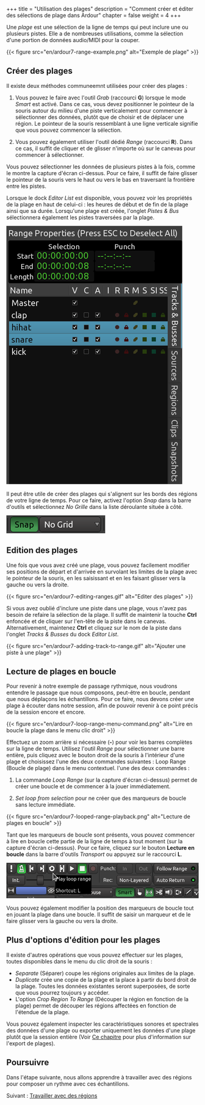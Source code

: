 +++
title = "Utilisation des plages"
description = "Comment créer et éditer des sélections de plage dans Ardour"
chapter = false
weight = 4
+++

Une _plage_ est une sélection de la ligne de temps qui peut inclure une ou plusieurs pistes. Elle a de nombreuses utilisations, comme la sélection d'une portion de données audio/MIDI pour la couper.

{{< figure src="en/ardour7-range-example.png" alt="Exemple de plage" >}}

## Créer des plages

Il existe deux méthodes communeemnt utilisées pour créer des plages :

1. Vous pouvez le faire avec l'outil _Grab_ (raccourci **G**) lorsque le mode _Smart_ est activé.
Dans ce cas, vous devez positionner le pointeur de la souris autour du milieu d'une piste verticalement pour commencer à sélectionner des données, plutôt que de choisir et de déplacer une région.
Le pointeur de la souris ressemblant à une ligne verticale signifie que vous pouvez commencer la sélection.

2. Vous pouvez également utiliser l'outil dédié _Range_ (raccourci **R**).
Dans ce cas, il suffit de cliquer et de glisser n'importe où sur le canevas pour commencer à sélectionner.

Vous pouvez sélectionner les données de plusieurs pistes à la fois, comme le montre la capture d'écran ci-dessus.
Pour ce faire, il suffit de faire glisser le pointeur de la souris vers le haut ou vers le bas en traversant la frontière entre les pistes.

Lorsque le dock _Editor List_ est disponible, vous pouvez voir les propriétés de la plage en haut de celui-ci : les heures de début et de fin de la plage ainsi que sa durée. Lorsqu'une plage est créée, l'onglet _Pistes & Bus_ sélectionnera également les pistes traversées par la plage.

![Propriétés des plages](en/ardour7-range-properties.png?height=60vh)

Il peut être utile de créer des plages qui s'alignent sur les bords des régions de votre ligne de temps.
Pour ce faire, activez l'option _Snap_ dans la barre d'outils et sélectionnez _No Grille_ dans la liste déroulante située à côté.

![Accrochage aux limites de la région](en/ardour7-snap-to-region-boundaries.png?width=10vw)

## Edition des plages

Une fois que vous avez créé une plage, vous pouvez facilement modifier ses positions de départ et d'arrivée en survolant les limites de la plage avec le pointeur de la souris, en les saisissant et en les faisant glisser vers la gauche ou vers la droite.

{{< figure src="en/ardour7-editing-ranges.gif" alt="Editer des plages" >}}

Si vous avez oublié d'inclure une piste dans une plage, vous n'avez pas besoin de refaire la sélection de la plage.
Il suffit de maintenir la touche **Ctrl** enfoncée et de cliquer sur l'en-tête de la piste dans le canevas.
Alternativement, maintenez **Ctrl** et cliquez sur le nom de la piste dans l'onglet _Tracks & Busses_ du dock _Editor List_.

{{< figure src="en/ardour7-adding-track-to-range.gif" alt="Ajouter une piste à une plage" >}}

## Lecture de plages en boucle

Pour revenir à notre exemple de passage rythmique, nous voudrons entendre le passage que nous composons, peut-être en boucle, pendant que nous déplaçons les échantillons.
Pour ce faire, nous devons créer une plage à écouter dans notre session, afin de pouvoir revenir à ce point précis de la session encore et encore.

{{< figure src="en/ardour7-loop-range-menu-command.png" alt="Lire en boucle la plage dans le menu clic droit" >}}

Effectuez un zoom arrière si nécessaire (**-**) pour voir les barres complètes sur la ligne de temps. Utilisez l'outil _Range_ pour sélectionner une barre entière, puis cliquez avec le bouton droit de la souris à l'intérieur d'une plage et choisissez l'une des deux commandes suivantes : Loop Range (Boucle de plage) dans le menu contextuel.
l'une des deux commandes :

1. La commande _Loop Range_ (sur la capture d'écran ci-dessus) permet de créer une boucle et de commencer à la jouer immédiatement.

2. _Set loop from selection_ pour ne créer que des marqueurs de boucle sans lecture
immédiate.

{{< figure src="en/ardour7-looped-range-playback.png" alt="Lecture de plages en boucle" >}}

Tant que les marqueurs de boucle sont présents, vous pouvez commencer à lire en boucle cette partie de la ligne de temps à tout moment (sur la capture d'écran ci-dessus).
Pour ce faire, cliquez sur le bouton **Lecture en boucle** dans la barre d'outils _Transport_ ou appuyez sur le raccourci **L**.

![Bouton de boucle de plage dans Transport](en/ardour7-play-loop-range-button.png?width=35vw)

Vous pouvez également modifier la position des marqueurs de boucle tout en jouant la plage dans une boucle. Il suffit de saisir un marqueur et de le faire glisser vers la gauche ou vers la droite.

## Plus d'options d'édition pour les plages

Il existe d'autres opérations que vous pouvez effectuer sur les plages, toutes disponibles dans le menu du clic droit de la souris :

- _Separate_ (Séparer) coupe les régions originales aux limites de la plage.
- _Duplicate_ crée une copie de la plage et la place à partir du bord droit de la plage. Toutes les données existantes seront superposées, de sorte que vous pourrez toujours y accéder.
- L'option _Crop Region To Range_ (Découper la région en fonction de la plage) permet de découper les régions affectées en fonction de l'étendue de la plage.

Vous pouvez également inspecter les caractéristiques sonores et spectrales des données d'une plage ou exporter uniquement les données d'une plage plutôt que la session entière (Voir [Ce chapitre](../../exporting-sessions/exporting-a-range/) pour plus d'information sur l'export de plages).

## Poursuivre

Dans l'étape suivante, nous allons apprendre à travailler avec des régions pour composer un rythme avec ces échantillons.

Suivant : [Travailler avec des régions](../working-with-regions)
